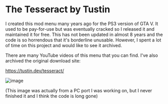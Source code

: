 # The Tesseract by Tustin

I created this mod menu many years ago for the PS3 version of GTA V. It used to be pay-for-use but was eventually cracked so I released it and maintained it for free. 
This has not been updated in almost 8 years and the code is so horrendous that it's borderline unusable. However, I spent a lot of time on this project and would like to see it archived.

There are many YouTube videos of this menu that you can find. I've also archived the original download site:

https://tustin.dev/tesseract/

![image](https://github.com/Tustin/Tesseract/assets/5008148/849a7455-62e3-41fb-9b2d-25a840068cad)

(This image was actually from a PC port I was working on, but I never finished it and I think the code is long gone)
